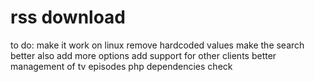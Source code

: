 rss download
============

to do:
make it work on linux
remove hardcoded values 
make the search better also add more options 
add support for other clients 
better management of tv episodes
php dependencies check 


